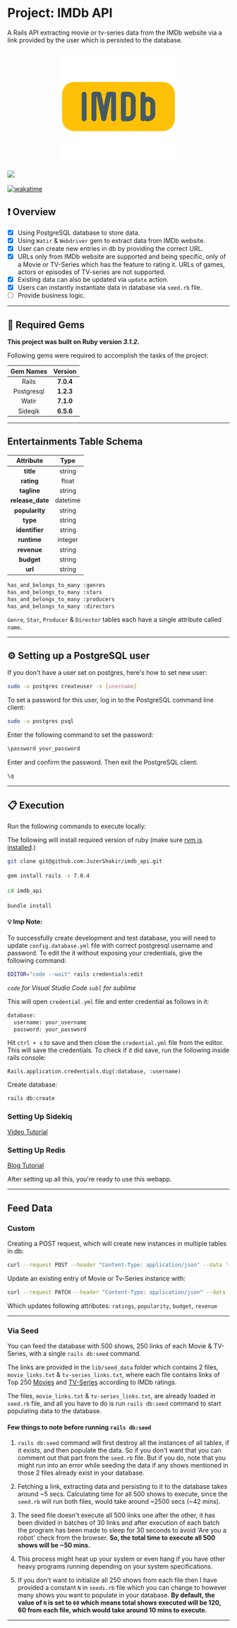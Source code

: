 # Project: IMDb API

A Rails API extracting movie or tv-series data from the IMDb website via a link provided by the user which is persisted to the database.

<div align="center">
  <img src="public/assets/project_logo.png" />
</div>

![](https://visitor-badge-reloaded.herokuapp.com/badge?page_id=juzershakir.imdb_api&color=000000&lcolor=000000&style=for-the-badge&logo=Github)

<a href="https://wakatime.com/badge/user/ccef187f-4308-4666-920d-d0a9a07d713a/project/509003f7-2b71-4958-be09-1a0d27b03a0c"><img src="https://wakatime.com/badge/user/ccef187f-4308-4666-920d-d0a9a07d713a/project/509003f7-2b71-4958-be09-1a0d27b03a0c.svg" alt="wakatime"></a>

## ❗ Overview

- [x] Using PostgreSQL database to store data.
- [x] Using `Watir` & `Webdriver` gem to extract data from IMDb website.
- [x] User can create new entries in db by providing the correct URL.
- [x] URLs only from IMDb website are supported and being specific, only of a Movie or TV-Series which has the feature to rating it. URLs of games, actors or episodes of TV-series are not supported.
- [x] Existing data can also be updated via `update` action.
- [x] Users can instantly instantiate data in database via `seed.rb` file.
- [ ] Provide business logic.

---

## 💎 Required Gems

**This project was built on Ruby version _3.1.2_.**

Following gems were required to accomplish the tasks of the project:

| **Gem Names** | **Version** |
| :-----------: | :---------: |
|     Rails     |  **7.0.4**  |
|  Postgresql   |  **1.2.3**  |
|     Watir     |  **7.1.0**  |
|    Sideqik    |  **6.5.6**  |

---

## Entertainments Table Schema

|  **Attribute**   | **Type** |
| :--------------: | :------: |
|    **title**     |  string  |
|    **rating**    |  float   |
|   **tagline**    |  string  |
| **release_date** | datetime |
|  **popularity**  |  string  |
|     **type**     |  string  |
|  **identifier**  |  string  |
|   **runtime**    | integer  |
|   **revenue**    |  string  |
|    **budget**    |  string  |
|     **url**      |  string  |

```
has_and_belongs_to_many :genres
has_and_belongs_to_many :stars
has_and_belongs_to_many :producers
has_and_belongs_to_many :directors
```

`Genre`, `Star`, `Producer` & `Director` tables each have a single attribute called `name`.

---

## ⚙️ Setting up a PostgreSQL user

If you don't have a user set on postgres, here's how to set new user:

```bash
sudo -u postgres createuser -s [username]
```

To set a password for this user, log in to the PostgreSQL command line client:

```bash
sudo -u postgres psql
```

Enter the following command to set the password:

```bash
\password your_password
```

Enter and confirm the password. Then exit the PostgreSQL client:

```bash
\q
```

---

## 📋 Execution

Run the following commands to execute locally:

The following will install required version of ruby (make sure [rvm is installed](https://rvm.io/rvm/install).)

```bash
git clone git@github.com:JuzerShakir/imdb_api.git

gem install rails -v 7.0.4

cd imdb_api

bundle install
```

#### 💡 Imp Note:

To successfully create development and test database, you will need to update `config.database.yml` file with correct postgresql username and password.
To edit the it without exposing your credentials, give the following command:

```bash
EDITOR="code --wait" rails credentials:edit
```

_`code` for Visual Studio Code_
_`subl` for sublime_

This will open `credential.yml` file and enter credential as follows in it:

```
database:
  username: your_username
  password: your_password
```

Hit `ctrl + s` to save and then close the `credential.yml` file from the editor. This will save the credentials. To check if it did save, run the following inside rails console:

```
Rails.application.credentials.dig(:database, :username)
```

Create database:

```bash
rails db:create
```

### Setting Up Sidekiq

[Video Tutorial](https://youtu.be/aaGSh38nzq8)

### Setting Up Redis

[Blog Tutorial](https://www.digitalocean.com/community/tutorials/how-to-install-and-secure-redis-on-ubuntu-18-04)

After setting up all this, you're ready to use this webapp.

---

## Feed Data

### Custom

Creating a POST request, which will create new instances in multiple tables in db:

```bash
curl --request POST --header "Content-Type: application/json" --data '{"url": "https://www.imdb.com/title/tt0944947/"}' http://localhost:3000/api/entertainment -v
```

Update an existing entry of Movie or Tv-Series instance with:

```bash
curl --request PATCH --header "Content-Type: application/json" --data '{"identifier": "tt0306414"}' http://localhost:3000/api/entertainment -v
```

Which updates following attributes: `ratings`, `popularity`, `budget`, `revenue`

---

### Via Seed

You can feed the database with 500 shows, 250 links of each Movie & TV-Series, with a single `rails db:seed` command.

The links are provided in the `lib/seed_data` folder which contains 2 files, `movie_links.txt` & `tv-series_links.txt`, where each file contains links of Top 250 [Movies](https://www.imdb.com/chart/top/?ref_=nv_mv_250) and [TV-Series](https://www.imdb.com/chart/toptv/?ref_=nv_tvv_250) according to IMDb ratings.

The files, `movie_links.txt` & `tv-series_links.txt`, are already loaded in `seed.rb` file, and all you have to do is run `rails db:seed` command to start populating data to the database.

#### Few things to note before running `rails db:seed`

1.  `rails db:seed` command will first destroy all the instances of all tables, if it exists, and then populate the data. So if you don't want that you can comment out that part from the `seed.rb` file. But if you do, note that you might run into an error while seeding the data if any shows mentioned in those 2 files already exist in your database.

2.  Fetching a link, extracting data and persisting to it to the database takes around ~5 secs. Calculating time for all 500 shows to execute, since the `seed.rb` will run both files, would take around ~2500 secs (~42 mins).

3.  The seed file doesn't execute all 500 links one after the other, it has been divided in batches of 30 links and after execution of each batch the program has been made to sleep for 30 seconds to avoid 'Are you a robot' check from the browser. **So, the total time to execute all 500 shows will be ~50 mins.**

4.  This process might heat up your system or even hang if you have other heavy programs running depending on your system specifications.

5.  If you don't want to initialize all 250 shows from each file then I have provided a constant `N` in `seeds.rb` file which you can change to however many shows you want to populate in your database. **By default, the value of `N` is set to `60` which means total shows executed will be 120, 60 from each file, which would take around 10 mins to execute.**

---
